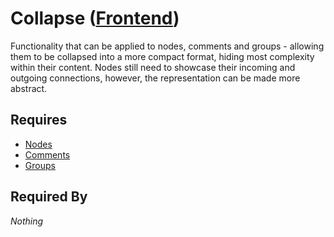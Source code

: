 # Collapse ([Frontend](../frontend.md))

Functionality that can be applied to nodes, comments and groups - allowing them to be collapsed into a more compact format, hiding most complexity within their content. Nodes still need to showcase their incoming and outgoing connections, however, the representation can be made more abstract.

## Requires

- [Nodes](../nodes/node.md)
- [Comments](../comments/comment.md)
- [Groups](../groups/group.md)

## Required By

*Nothing*
